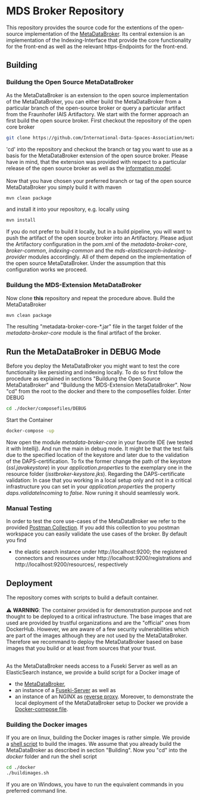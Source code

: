 # MDS Broker Repository
This repository provides the source code for the extentions of the open-source implementation of the [MetaDataBroker](https://github.com/International-Data-Spaces-Association/metadata-broker-open-core). Its central extension is an implementation of the Indexing-Interface that provide the core functionality for the front-end as well as the relevant https-Endpoints for the front-end.

## Building
### Buildung the Open Source MetaDataBroker
As the MetaDataBroker is an extension to the open source implementation of the MetaDataBroker, you can either build the MetaDataBroker from a particular branch of the open-source broker or query a particular artifact from the Fraunhofer IAIS Artifactory. We start with the former approach an first build the open source broker. First checkout the repository of the open core broker
```sh
git clone https://github.com/International-Data-Spaces-Association/metadata-broker-open-core.git
```
'cd' into the repository and checkout the branch or tag you want to use as a basis for the MetaDataBroker extension of the open source broker. Please have in mind, that the extension was provided with respect to a particular release of the open source broker as well as the [information model](https://github.com/International-Data-Spaces-Association/InformationModel). </br></br> Now that you have chosen your preferred branch or tag of the open source MetaDataBroker you simply build it with maven
```sh
mvn clean package
```
and install it into your repository, e.g. locally using
```sh
mvn install
```
If you do not prefer to build it locally, but in a build pipeline, you will want to push the artifact of the open source broker into an Artifactory. Please adjust the Artifactory configuration in the pom.xml of the *metadata-broker-core*, *broker-common*, *indexing-common*  and the *mds-elasticsearch-indexing-provider* modules accordingly. All of them depend on the  implementation of the open source MetaDataBroker. Under the assumption that this configuration works we proceed.

### Buildung the MDS-Extension MetaDataBroker
Now clone **this** repository and repeat the procedure above. Build the MetaDataBroker
```sh
mvn clean package
```
The resulting "metadata-broker-core-*.jar" file in the target folder of the *metadata-broker-core* module is the final artifact of the broker.
## Run the MetaDataBroker in DEBUG Mode
Before you deploy the MetaDataBroker you might want to test the core functionality like persisting and indexing locally. To do so first follow the procedure as explained in sections "Buildung the Open Source MetaDataBroker" and "Buildung the MDS-Extension MetaDataBroker". Now "cd" from the root to the docker and there to the composefiles folder. Enter DEBUG
```sh
cd ./docker/composefiles/DEBUG
```
Start the Container
```sh
docker-compose -up
```
Now open the module *metadata-broker-core* in your favorite IDE (we tested it with Intellij). And run the main in debug mode. It might be that the test fails due to the specified location of the keystore and later due to the validation of the DAPS-certification. To fix the former change the path of the keystore (*ssl.javakeystore*) in your *application.properties* to the exemplary one in the resource folder (*isstbroker-keystore.jks*). Regarding the DAPS-certificate validation: In case that you working in a local setup only and not in a critical infrastructure you can set in your *application.properties* the property *daps.validateIncoming* to *false*. Now runing it should seamlessly work.
### Manual Testing
In order to test the core use-cases of the MetaDataBroker we refer to the provided [Postman Collection](https://github.com/Mobility-Data-Space/MDS-Broker-Core/blob/development/IDS%20Broker%20ES%20Tests%20with%20MDS.postman_collection.json). If you add this collection to you postman workspace you can easily validate the use cases of the broker. By default you find
* the elastic search instance under http://localhost:9200; the registered connectors and resources under http://localhost:9200/registrations and http://localhost:9200/resources/, respectively


## Deployment
The repository comes with scripts to build a default container.</br></br>
:warning: **WARNING**: The container provided is for demonstration purpose and not thought to be deployed to a critical infrastructure. The base images that are used are provided by trustful organizations
and are the "official" ones from DockerHub. However, we are aware of a few security vulnerabilities which are part of the images although they are not used by the MetaDataBroker. Therefore we recommand to deploy the MetaDataBroker based on base images that you build or at least from sources that your trust.  </br></br>

As the MetaDataBroker needs access to a Fuseki Server as well as an ElasticSearch instance, we provide a build script for a Docker image of
* the [MetaDataBroker](https://github.com/Mobility-Data-Space/MDS-Broker-Core/blob/development/docker/metadata-broker-core/Dockerfile),
* an instance of a [Fuseki-Server](https://github.com/Mobility-Data-Space/MDS-Broker-Core/blob/development/docker/fuseki/Dockerfile) as well as
* an instance of an NGINX as [reverse proxy](https://github.com/Mobility-Data-Space/MDS-Broker-Core/blob/development/docker/reverseproxy/Dockerfile).
Moreover, to demonstrate the local deployment of the MetaDataBroker setup to Docker we provide a [Docker-compose file](https://github.com/Mobility-Data-Space/MDS-Broker-Core/blob/development/docker/composefiles/localhost/docker-compose.yml).


### Building the Docker images
If you are on linux, building the Docker images is rather simple. We provide a [shell script](https://github.com/Mobility-Data-Space/MDS-Broker-Core/blob/development/docker/buildImages.sh) to build the images. We assume that you already build the MetaDataBroker as described in section "Building". Now you "cd" into the *docker* folder and run the shell script
```sh
cd ./docker
./buildimages.sh
```
If you are on Windows, you have to run the equivalent commands in you preferred command line.
